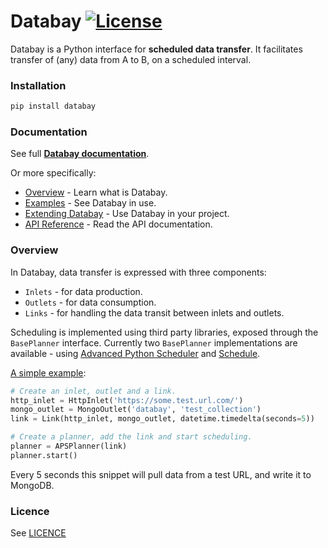 # Databay [![License](https://img.shields.io/badge/License-Apache%202.0-blue.svg)](https://opensource.org/licenses/Apache-2.0)
          


Databay is a Python interface for **scheduled data transfer**. It facilitates transfer of (any) data from A to B, on a scheduled interval.

### Installation

```python
pip install databay
```

### Documentation

See full **[Databay documentation](1)**.

Or more specifically:

* [Overview](2) - Learn what is Databay.
* [Examples](3) - See Databay in use.
* [Extending Databay](4) - Use Databay in your project.
* [API Reference](5) - Read the API documentation.




  
### Overview

In Databay, data transfer is expressed with three components:

* `Inlets` - for data production.
* `Outlets` - for data consumption.
* `Links` - for handling the data transit between inlets and outlets.

Scheduling is implemented using third party libraries, exposed through the `BasePlanner` interface. Currently two `BasePlanner` implementations are available - using [Advanced Python Scheduler](aps) and [Schedule](schedule).
  
[A simple example](simple_example):

```python
# Create an inlet, outlet and a link.
http_inlet = HttpInlet('https://some.test.url.com/')
mongo_outlet = MongoOutlet('databay', 'test_collection')
link = Link(http_inlet, mongo_outlet, datetime.timedelta(seconds=5))

# Create a planner, add the link and start scheduling.
planner = APSPlanner(link)
planner.start()
```

Every 5 seconds this snippet will pull data from a test URL, and write it to MongoDB.

### Licence

See [LICENCE](LICENCE)


  [1]: https://databay.readthedocs.io/
  [2]: https://databay.readthedocs.io/en/latest/introduction.html#overview
  [3]: https://databay.readthedocs.io/en/latest/examples.html
  [4]: https://databay.readthedocs.io/en/latest/extending.html
  [5]: https://databay.readthedocs.io/en/latest/api/databay/index.html
  [aps]: http://apscheduler.readthedocs.io/
  [schedule]: https://databay.readthedocs.io/en/latest/api/databay/index.html
  [simple_example]: https://databay.readthedocs.io/en/latest/examples.html#simple-usage